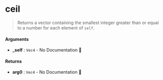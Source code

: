 # ceil

>  Returns a vector containing the smallest integer greater than or equal to a number for
>  each element of `self`.

#### Arguments

- **\_self** : `Vec4` \- No Documentation 🚧

#### Returns

- **arg0** : `Vec4` \- No Documentation 🚧